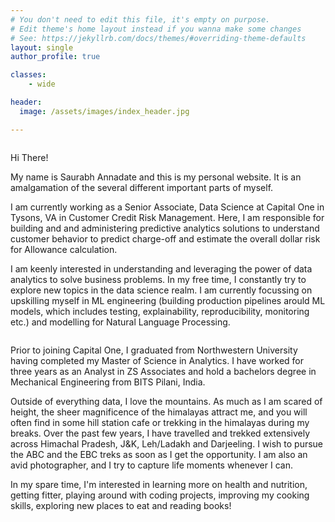 ```yaml
---
# You don't need to edit this file, it's empty on purpose.
# Edit theme's home layout instead if you wanna make some changes
# See: https://jekyllrb.com/docs/themes/#overriding-theme-defaults
layout: single
author_profile: true

classes:
    - wide

header:
  image: /assets/images/index_header.jpg

---
```


<figure style="width: 300px" class="align-right">
  <img src="{{ site.url }}{{ site.baseurl }}/assets/images/Index_1.jpg" alt="">
</figure> 

Hi There! 

My name is Saurabh Annadate and this is my personal website. It is an amalgamation of the several different important parts of myself. 

I am currently working as a Senior Associate, Data Science at Capital One in Tysons, VA in Customer Credit Risk Management. Here, I am responsible for building and and administering predictive analytics solutions to understand customer behavior to predict charge-off and estimate the overall dollar risk for Allowance calculation.  

I am keenly interested in understanding and leveraging the power of data analytics to solve business problems. In my free time, I constantly try to explore new topics in the data science realm. I am currently focussing on upskilling myself in ML engineering (building production pipelines arould ML models, which includes testing, explainability, reproducibility, monitoring etc.) and modelling for Natural Language Processing.

<figure style="width: 300px" class="align-left">
  <img src="{{ site.url }}{{ site.baseurl }}/assets/images/sandakphu.jpg" alt="">
</figure> 

Prior to joining Capital One, I graduated from Northwestern University having completed my Master of Science in Analytics. I have worked for three years as an Analyst in ZS Associates and hold a bachelors degree in Mechanical Engineering from BITS Pilani, India.

Outside of everything data, I love the mountains. As much as I am scared of height, the sheer magnificence of the himalayas attract me, and you will often find in some hill station cafe or trekking in the himalayas during my breaks. Over the past few years, I have travelled and trekked extensively across Himachal Pradesh, J&K, Leh/Ladakh and Darjeeling. I wish to pursue the ABC and the EBC treks as soon as I get the opportunity. I am also an avid photographer, and I try to capture life moments whenever I can.

In my spare time, I'm interested in learning more on health and nutrition, getting fitter, playing around with coding projects, improving my cooking skills, exploring new places to eat and reading books!